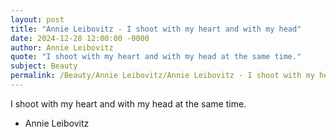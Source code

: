 ```yaml
---
layout: post
title: "Annie Leibovitz - I shoot with my heart and with my head"
date: 2024-12-28 12:00:00 -0000
author: Annie Leibovitz
quote: "I shoot with my heart and with my head at the same time."
subject: Beauty
permalink: /Beauty/Annie Leibovitz/Annie Leibovitz - I shoot with my heart and with my head
---
```


I shoot with my heart and with my head at the same time.

- Annie Leibovitz
